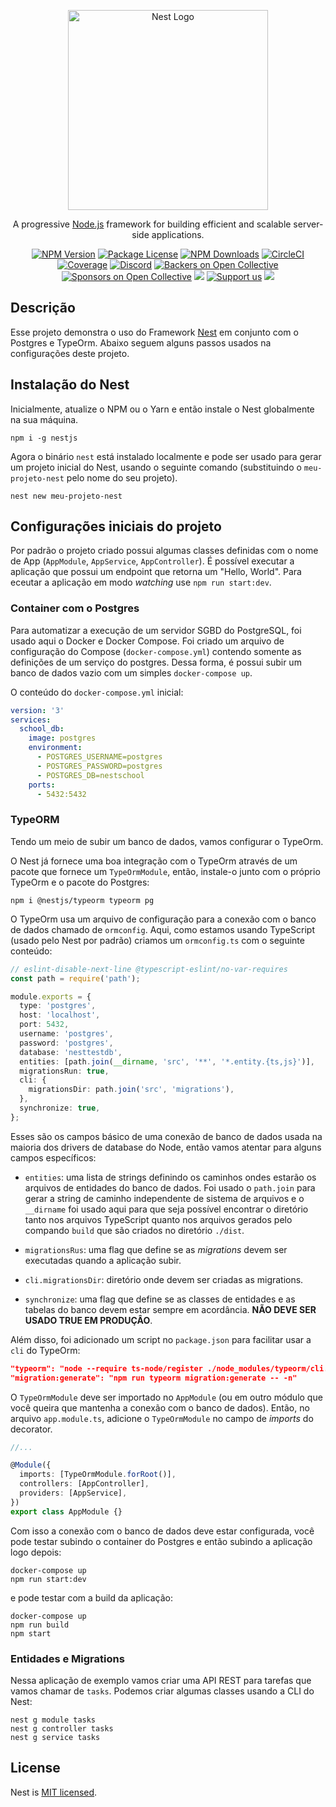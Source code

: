 <p align="center">
  <a href="http://nestjs.com/" target="blank"><img src="https://nestjs.com/img/logo_text.svg" width="320" alt="Nest Logo" /></a>
</p>

[circleci-image]: https://img.shields.io/circleci/build/github/nestjs/nest/master?token=abc123def456
[circleci-url]: https://circleci.com/gh/nestjs/nest

  <p align="center">A progressive <a href="http://nodejs.org" target="_blank">Node.js</a> framework for building efficient and scalable server-side applications.</p>
    <p align="center">
<a href="https://www.npmjs.com/~nestjscore" target="_blank"><img src="https://img.shields.io/npm/v/@nestjs/core.svg" alt="NPM Version" /></a>
<a href="https://www.npmjs.com/~nestjscore" target="_blank"><img src="https://img.shields.io/npm/l/@nestjs/core.svg" alt="Package License" /></a>
<a href="https://www.npmjs.com/~nestjscore" target="_blank"><img src="https://img.shields.io/npm/dm/@nestjs/common.svg" alt="NPM Downloads" /></a>
<a href="https://circleci.com/gh/nestjs/nest" target="_blank"><img src="https://img.shields.io/circleci/build/github/nestjs/nest/master" alt="CircleCI" /></a>
<a href="https://coveralls.io/github/nestjs/nest?branch=master" target="_blank"><img src="https://coveralls.io/repos/github/nestjs/nest/badge.svg?branch=master#9" alt="Coverage" /></a>
<a href="https://discord.gg/G7Qnnhy" target="_blank"><img src="https://img.shields.io/badge/discord-online-brightgreen.svg" alt="Discord"/></a>
<a href="https://opencollective.com/nest#backer" target="_blank"><img src="https://opencollective.com/nest/backers/badge.svg" alt="Backers on Open Collective" /></a>
<a href="https://opencollective.com/nest#sponsor" target="_blank"><img src="https://opencollective.com/nest/sponsors/badge.svg" alt="Sponsors on Open Collective" /></a>
  <a href="https://paypal.me/kamilmysliwiec" target="_blank"><img src="https://img.shields.io/badge/Donate-PayPal-ff3f59.svg"/></a>
    <a href="https://opencollective.com/nest#sponsor"  target="_blank"><img src="https://img.shields.io/badge/Support%20us-Open%20Collective-41B883.svg" alt="Support us"></a>
  <a href="https://twitter.com/nestframework" target="_blank"><img src="https://img.shields.io/twitter/follow/nestframework.svg?style=social&label=Follow"></a>
</p>
  <!--[![Backers on Open Collective](https://opencollective.com/nest/backers/badge.svg)](https://opencollective.com/nest#backer)
  [![Sponsors on Open Collective](https://opencollective.com/nest/sponsors/badge.svg)](https://opencollective.com/nest#sponsor)-->

## Descrição

Esse projeto demonstra o uso do Framework [Nest](https://nestjs.com/) em
conjunto com o Postgres e TypeOrm. Abaixo seguem alguns passos usados na
configurações deste projeto.

## Instalação do Nest

Inicialmente, atualize o NPM ou o Yarn e então instale o Nest globalmente na sua
máquina.

```
npm i -g nestjs
```

Agora o binário `nest` está instalado localmente e pode ser usado para gerar um
projeto inicial do Nest, usando o seguinte comando (substituindo o
`meu-projeto-nest` pelo nome do seu projeto).

```
nest new meu-projeto-nest
```

## Configurações iniciais do projeto

Por padrão o projeto criado possui algumas classes definidas com o nome de App
(`AppModule`, `AppService`, `AppController`). É possível executar a aplicação
que possui um endpoint que retorna um "Hello, World". Para eceutar a aplicação
em modo _watching_ use `npm run start:dev`.

### Container com o Postgres

Para automatizar a execução de um servidor SGBD do PostgreSQL, foi usado aqui o
Docker e Docker Compose. Foi criado um arquivo de configuração do Compose
(`docker-compose.yml`) contendo somente as definições de um serviço do postgres.
Dessa forma, é possui subir um banco de dados vazio com um simples
`docker-compose up`.

O conteúdo do `docker-compose.yml` inicial:

```yaml
version: '3'
services:
  school_db:
    image: postgres
    environment:
      - POSTGRES_USERNAME=postgres
      - POSTGRES_PASSWORD=postgres
      - POSTGRES_DB=nestschool
    ports:
      - 5432:5432
```

### TypeORM

Tendo um meio de subir um banco de dados, vamos configurar o TypeOrm.

O Nest já fornece uma boa integração com o TypeOrm através de um pacote que
fornece um `TypeOrmModule`, então, instale-o junto com o próprio TypeOrm e o
pacote do Postgres:

```
npm i @nestjs/typeorm typeorm pg
```

O TypeOrm usa um arquivo de configuração para a conexão com o banco de dados
chamado de `ormconfig`. Aqui, como estamos usando TypeScript (usado pelo Nest
por padrão) criamos um `ormconfig.ts` com o seguinte conteúdo:

```ts
// eslint-disable-next-line @typescript-eslint/no-var-requires
const path = require('path');

module.exports = {
  type: 'postgres',
  host: 'localhost',
  port: 5432,
  username: 'postgres',
  password: 'postgres',
  database: 'nesttestdb',
  entities: [path.join(__dirname, 'src', '**', '*.entity.{ts,js}')],
  migrationsRun: true,
  cli: {
    migrationsDir: path.join('src', 'migrations'),
  },
  synchronize: true,
};
```
Esses são os campos básico de uma conexão de banco de dados usada na maioria dos
drivers de database do Node, então vamos atentar para alguns campos específicos:

* `entities`: uma lista de strings definindo os caminhos ondes estarão os
arquivos de entidades do banco de dados. Foi usado o `path.join` para gerar a
string de caminho independente de sistema de arquivos e o `__dirname` foi usado
aqui para que seja possível encontrar o diretório tanto nos arquivos TypeScript
quanto nos arquivos gerados pelo compando `build` que são criados no diretório
`./dist`.

* `migrationsRus`: uma flag que define se as _migrations_ devem ser executadas
quando a aplicação subir.

* `cli.migrationsDir`: diretório onde devem ser criadas as migrations.

* `synchronize`: uma flag que define se as classes de entidades e as tabelas do
banco devem estar sempre em acordância. **NÃO DEVE SER USADO TRUE EM PRODUÇÂO**.

Além disso, foi adicionado um script no `package.json` para facilitar usar a
`cli` do TypeOrm:

```json
"typeorm": "node --require ts-node/register ./node_modules/typeorm/cli.js",
"migration:generate": "npm run typeorm migration:generate -- -n"
```
O `TypeOrmModule` deve ser importado no `AppModule` (ou em outro módulo que você
queira que mantenha a conexão com o banco de dados). Então, no arquivo
`app.module.ts`, adicione o `TypeOrmModule` no campo de _imports_ do decorator.

```ts
//...

@Module({
  imports: [TypeOrmModule.forRoot()],
  controllers: [AppController],
  providers: [AppService],
})
export class AppModule {}
```
Com isso a conexão com o banco de dados deve estar configurada, você pode testar
subindo o container do Postgres e então subindo a aplicação logo depois:

```
docker-compose up
npm run start:dev
```

e pode testar com a build da aplicação:

```
docker-compose up
npm run build
npm start
```

### Entidades e Migrations

Nessa aplicação de exemplo vamos criar uma API REST para tarefas que vamos
chamar de `tasks`. Podemos criar algumas classes usando a CLI do Nest:

```
nest g module tasks
nest g controller tasks
nest g service tasks
```


## License

Nest is [MIT licensed](LICENSE).
